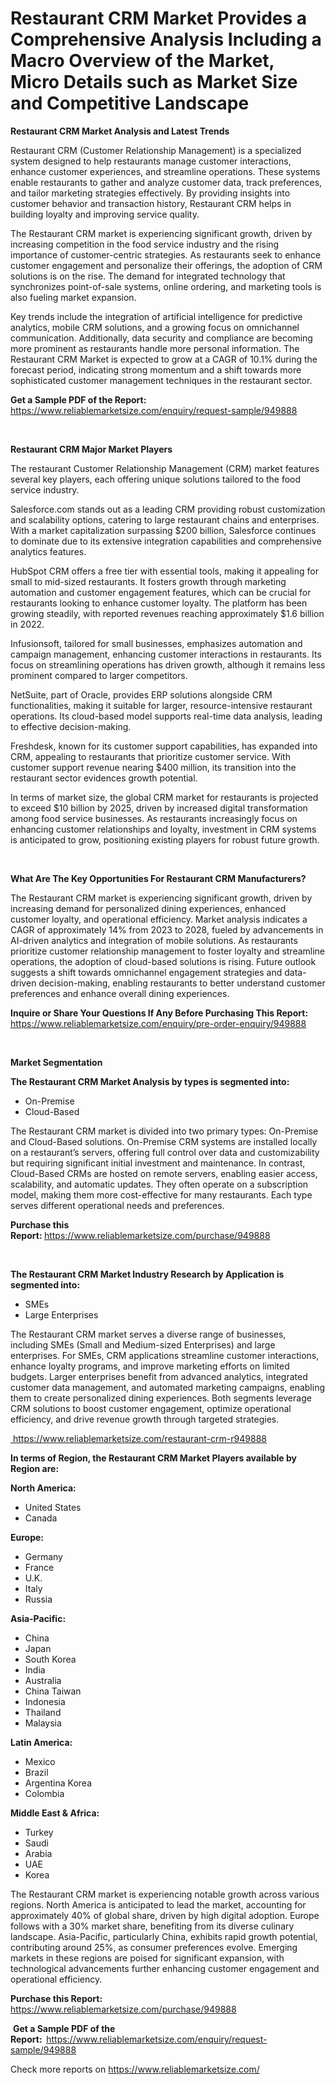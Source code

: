 <p><h1>Restaurant CRM Market Provides a Comprehensive Analysis Including a Macro Overview of the Market, Micro Details such as Market Size and Competitive Landscape</h1></p><p><strong>Restaurant CRM Market Analysis and Latest Trends</strong></p>
<p><p>Restaurant CRM (Customer Relationship Management) is a specialized system designed to help restaurants manage customer interactions, enhance customer experiences, and streamline operations. These systems enable restaurants to gather and analyze customer data, track preferences, and tailor marketing strategies effectively. By providing insights into customer behavior and transaction history, Restaurant CRM helps in building loyalty and improving service quality.</p><p>The Restaurant CRM market is experiencing significant growth, driven by increasing competition in the food service industry and the rising importance of customer-centric strategies. As restaurants seek to enhance customer engagement and personalize their offerings, the adoption of CRM solutions is on the rise. The demand for integrated technology that synchronizes point-of-sale systems, online ordering, and marketing tools is also fueling market expansion.</p><p>Key trends include the integration of artificial intelligence for predictive analytics, mobile CRM solutions, and a growing focus on omnichannel communication. Additionally, data security and compliance are becoming more prominent as restaurants handle more personal information. The Restaurant CRM Market is expected to grow at a CAGR of 10.1% during the forecast period, indicating strong momentum and a shift towards more sophisticated customer management techniques in the restaurant sector.</p></p>
<p><strong>Get a Sample PDF of the Report:&nbsp;</strong> <a href="https://www.reliablemarketsize.com/enquiry/request-sample/949888?utm_campaign=1998&utm_medium=2&utm_source=Github&utm_content=ia&utm_term=05032025&utm_id=restaurant-crm">https://www.reliablemarketsize.com/enquiry/request-sample/949888</a></p>
<p>&nbsp;</p>
<p><strong>Restaurant CRM Major Market Players</strong></p>
<p><p>The restaurant Customer Relationship Management (CRM) market features several key players, each offering unique solutions tailored to the food service industry. </p><p>Salesforce.com stands out as a leading CRM providing robust customization and scalability options, catering to large restaurant chains and enterprises. With a market capitalization surpassing $200 billion, Salesforce continues to dominate due to its extensive integration capabilities and comprehensive analytics features.</p><p>HubSpot CRM offers a free tier with essential tools, making it appealing for small to mid-sized restaurants. It fosters growth through marketing automation and customer engagement features, which can be crucial for restaurants looking to enhance customer loyalty. The platform has been growing steadily, with reported revenues reaching approximately $1.6 billion in 2022.</p><p>Infusionsoft, tailored for small businesses, emphasizes automation and campaign management, enhancing customer interactions in restaurants. Its focus on streamlining operations has driven growth, although it remains less prominent compared to larger competitors.</p><p>NetSuite, part of Oracle, provides ERP solutions alongside CRM functionalities, making it suitable for larger, resource-intensive restaurant operations. Its cloud-based model supports real-time data analysis, leading to effective decision-making.</p><p>Freshdesk, known for its customer support capabilities, has expanded into CRM, appealing to restaurants that prioritize customer service. With customer support revenue nearing $400 million, its transition into the restaurant sector evidences growth potential.</p><p>In terms of market size, the global CRM market for restaurants is projected to exceed $10 billion by 2025, driven by increased digital transformation among food service businesses. As restaurants increasingly focus on enhancing customer relationships and loyalty, investment in CRM systems is anticipated to grow, positioning existing players for robust future growth.</p></p>
<p>&nbsp;</p>
<p><strong>What Are The Key Opportunities For Restaurant CRM Manufacturers?</strong></p>
<p><p>The Restaurant CRM market is experiencing significant growth, driven by increasing demand for personalized dining experiences, enhanced customer loyalty, and operational efficiency. Market analysis indicates a CAGR of approximately 14% from 2023 to 2028, fueled by advancements in AI-driven analytics and integration of mobile solutions. As restaurants prioritize customer relationship management to foster loyalty and streamline operations, the adoption of cloud-based solutions is rising. Future outlook suggests a shift towards omnichannel engagement strategies and data-driven decision-making, enabling restaurants to better understand customer preferences and enhance overall dining experiences.</p></p>
<p><strong>Inquire or Share Your Questions If Any Before Purchasing This Report:</strong> <a href="https://www.reliablemarketsize.com/enquiry/pre-order-enquiry/949888?utm_campaign=1998&utm_medium=2&utm_source=Github&utm_content=ia&utm_term=05032025&utm_id=restaurant-crm">https://www.reliablemarketsize.com/enquiry/pre-order-enquiry/949888</a></p>
<p>&nbsp;</p>
<p><strong>Market Segmentation</strong></p>
<p><strong>The Restaurant CRM Market Analysis by types is segmented into:</strong></p>
<p><ul><li>On-Premise</li><li>Cloud-Based</li></ul></p>
<p><p>The Restaurant CRM market is divided into two primary types: On-Premise and Cloud-Based solutions. On-Premise CRM systems are installed locally on a restaurant’s servers, offering full control over data and customizability but requiring significant initial investment and maintenance. In contrast, Cloud-Based CRMs are hosted on remote servers, enabling easier access, scalability, and automatic updates. They often operate on a subscription model, making them more cost-effective for many restaurants. Each type serves different operational needs and preferences.</p></p>
<p><strong>Purchase this Report:&nbsp;</strong><a href="https://www.reliablemarketsize.com/purchase/949888?utm_campaign=1998&utm_medium=2&utm_source=Github&utm_content=ia&utm_term=05032025&utm_id=restaurant-crm">https://www.reliablemarketsize.com/purchase/949888</a></p>
<p>&nbsp;</p>
<p><strong>The Restaurant CRM Market Industry Research by Application is segmented into:</strong></p>
<p><ul><li>SMEs</li><li>Large Enterprises</li></ul></p>
<p><p>The Restaurant CRM market serves a diverse range of businesses, including SMEs (Small and Medium-sized Enterprises) and large enterprises. For SMEs, CRM applications streamline customer interactions, enhance loyalty programs, and improve marketing efforts on limited budgets. Larger enterprises benefit from advanced analytics, integrated customer data management, and automated marketing campaigns, enabling them to create personalized dining experiences. Both segments leverage CRM solutions to boost customer engagement, optimize operational efficiency, and drive revenue growth through targeted strategies.</p></p>
<p><a href="https://www.reliablemarketsize.com/restaurant-crm-r949888?utm_campaign=1998&utm_medium=2&utm_source=Github&utm_content=ia&utm_term=05032025&utm_id=restaurant-crm">&nbsp;https://www.reliablemarketsize.com/restaurant-crm-r949888</a></p>
<p><strong>In terms of Region, the Restaurant CRM Market Players available by Region are:</strong></p>
<p>
    <p> <strong> North America: </strong>
        <ul>
            <li>United States</li>
            <li>Canada</li>
        </ul>
        </p> 
    <p> <strong> Europe: </strong>
        <ul>
            <li>Germany</li>
            <li>France</li>
            <li>U.K.</li>
            <li>Italy</li>
            <li>Russia</li>
        </ul>
        </p> 
    <p> <strong> Asia-Pacific: </strong>
        <ul>
            <li>China</li>
            <li>Japan</li>
            <li>South Korea</li>
            <li>India</li>
            <li>Australia</li>
            <li>China Taiwan</li>
            <li>Indonesia</li>
            <li>Thailand</li>
            <li>Malaysia</li>
        </ul>
        </p> 
    <p> <strong> Latin America: </strong>
        <ul>
            <li>Mexico</li>
            <li>Brazil</li>
            <li>Argentina Korea</li>
            <li>Colombia</li>
        </ul>
        </p> 
    <p> <strong> Middle East & Africa: </strong>
        <ul>
            <li>Turkey</li>
            <li>Saudi</li>
            <li>Arabia</li>
            <li>UAE</li>
            <li>Korea</li>
        </ul>
    </p>
    </p>
<p><p>The Restaurant CRM market is experiencing notable growth across various regions. North America is anticipated to lead the market, accounting for approximately 40% of global share, driven by high digital adoption. Europe follows with a 30% market share, benefiting from its diverse culinary landscape. Asia-Pacific, particularly China, exhibits rapid growth potential, contributing around 25%, as consumer preferences evolve. Emerging markets in these regions are poised for significant expansion, with technological advancements further enhancing customer engagement and operational efficiency.</p></p>
<p><strong>Purchase this Report: </strong><a href="https://www.reliablemarketsize.com/purchase/949888?utm_campaign=1998&utm_medium=2&utm_source=Github&utm_content=ia&utm_term=05032025&utm_id=restaurant-crm">https://www.reliablemarketsize.com/purchase/949888</a></p>
<p>&nbsp;<strong>Get a Sample PDF of the Report:&nbsp;&nbsp;</strong><a href="https://www.reliablemarketsize.com/enquiry/request-sample/949888?utm_campaign=1998&utm_medium=2&utm_source=Github&utm_content=ia&utm_term=05032025&utm_id=restaurant-crm">https://www.reliablemarketsize.com/enquiry/request-sample/949888</a></p>
<p><strong></strong></p>
<p>Check more reports on <a href="https://www.reliablemarketsize.com/?utm_campaign=1998&utm_medium=2&utm_source=Github&utm_content=ia&utm_term=05032025&utm_id=restaurant-crm">https://www.reliablemarketsize.com/</a></p>
